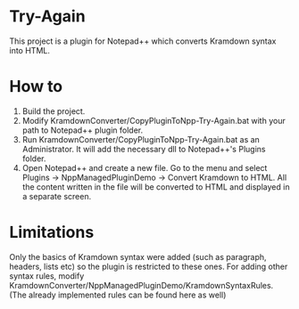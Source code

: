 # Try-Again

This project is a plugin for Notepad++ which converts Kramdown syntax into HTML.

# How to

1. Build the project.
2. Modify KramdownConverter/CopyPluginToNpp-Try-Again.bat with your path to Notepad++ plugin folder. 
3. Run KramdownConverter/CopyPluginToNpp-Try-Again.bat as an Administrator. It will add the necessary dll to Notepad++'s Plugins folder.
4. Open Notepad++ and create a new file. Go to the menu and select Plugins -> NppManagedPluginDemo -> Convert Kramdown to HTML. All the content written in the file will be converted to HTML and displayed in a separate screen.

# Limitations

Only the basics of Kramdown syntax were added (such as paragraph, headers, lists etc) so the plugin is restricted to these ones.
For adding other syntax rules, modify KramdownConverter/NppManagedPluginDemo/KramdownSyntaxRules. (The already implemented rules can be found here as well)